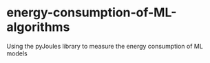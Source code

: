 # energy-consumption-of-ML-algorithms
Using the pyJoules library to measure the energy consumption of ML models
